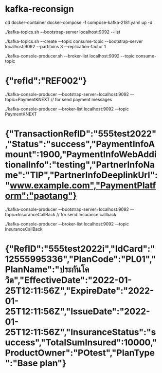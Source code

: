 # kafka-reconsign

cd docker-container
docker-compose -f compose-kafka-2181.yaml up -d

./kafka-topics.sh --bootstrap-server localhost:9092 --list

./kafka-topics.sh --create --topic consume-topic --bootstrap-server localhost:9092 --partitions 3 --replication-factor 1

./kafka-console-producer.sh --broker-list localhost:9092 --topic consume-topic
# {"refId":"REF002"}

./kafka-console-producer --bootstrap-server=localhost:9092 --topic=PaymentKNEXT   // for send payment messages 

./kafka-console-producer --broker-list localhost:9092 --topic PaymentKNEXT

# {"TransactionRefID":"555test2022","Status":"success","PaymentInfoAmount":1900,"PaymentInfoWebAdditionalInfo":"testing","PartnerInfoName":"TIP","PartnerInfoDeeplinkUrl":"www.example.com","PaymentPlatform":"paotang"}

./kafka-console-producer --bootstrap-server=localhost:9092 --topic=InsuranceCallBack   // for send Insurance callback  

./kafka-console-producer --broker-list localhost:9092 --topic InsuranceCallBack

# {"RefID":"555test2022i","IdCard":"12555995336","PlanCode":"PL01","PlanName":"ประกันโควิด","EffectiveDate":"2022-01-25T12:11:56Z","ExpireDate":"2022-01-25T12:11:56Z","IssueDate":"2022-01-25T12:11:56Z","InsuranceStatus":"success","TotalSumInsured":10000,"ProductOwner":"POtest","PlanType":"Base plan"}

